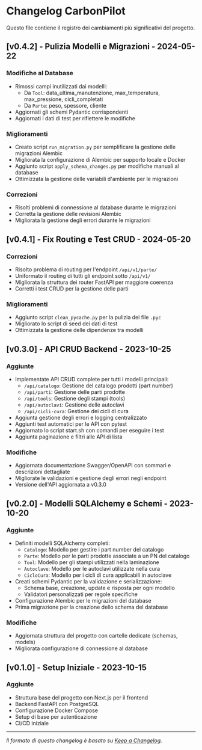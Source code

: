 # Changelog CarbonPilot

Questo file contiene il registro dei cambiamenti più significativi del progetto.

## [v0.4.2] - Pulizia Modelli e Migrazioni - 2024-05-22

### Modifiche al Database
- Rimossi campi inutilizzati dai modelli:
  - Da `Tool`: data_ultima_manutenzione, max_temperatura, max_pressione, cicli_completati
  - Da `Parte`: peso, spessore, cliente
- Aggiornati gli schemi Pydantic corrispondenti
- Aggiornati i dati di test per riflettere le modifiche

### Miglioramenti
- Creato script `run_migration.py` per semplificare la gestione delle migrazioni Alembic
- Migliorata la configurazione di Alembic per supporto locale e Docker
- Aggiunto script `apply_schema_changes.py` per modifiche manuali al database
- Ottimizzata la gestione delle variabili d'ambiente per le migrazioni

### Correzioni
- Risolti problemi di connessione al database durante le migrazioni
- Corretta la gestione delle revisioni Alembic
- Migliorata la gestione degli errori durante le migrazioni

## [v0.4.1] - Fix Routing e Test CRUD - 2024-05-20

### Correzioni
- Risolto problema di routing per l'endpoint `/api/v1/parte/`
- Uniformato il routing di tutti gli endpoint sotto `/api/v1/`
- Migliorata la struttura dei router FastAPI per maggiore coerenza
- Corretti i test CRUD per la gestione delle parti

### Miglioramenti
- Aggiunto script `clean_pycache.py` per la pulizia dei file `.pyc`
- Migliorato lo script di seed dei dati di test
- Ottimizzata la gestione delle dipendenze tra modelli

## [v0.3.0] - API CRUD Backend - 2023-10-25

### Aggiunte
- Implementate API CRUD complete per tutti i modelli principali:
  - `/api/catalogo`: Gestione del catalogo prodotti (part number)
  - `/api/parti`: Gestione delle parti prodotte
  - `/api/tools`: Gestione degli stampi (tools)
  - `/api/autoclavi`: Gestione delle autoclavi
  - `/api/cicli-cura`: Gestione dei cicli di cura
- Aggiunta gestione degli errori e logging centralizzato
- Aggiunti test automatici per le API con pytest
- Aggiornato lo script start.sh con comandi per eseguire i test
- Aggiunta paginazione e filtri alle API di lista

### Modifiche
- Aggiornata documentazione Swagger/OpenAPI con sommari e descrizioni dettagliate
- Migliorate le validazioni e gestione degli errori negli endpoint
- Versione dell'API aggiornata a v0.3.0

## [v0.2.0] - Modelli SQLAlchemy e Schemi - 2023-10-20

### Aggiunte
- Definiti modelli SQLAlchemy completi:
  - `Catalogo`: Modello per gestire i part number del catalogo
  - `Parte`: Modello per le parti prodotte associate a un PN del catalogo
  - `Tool`: Modello per gli stampi utilizzati nella laminazione
  - `Autoclave`: Modello per le autoclavi utilizzate nella cura
  - `CicloCura`: Modello per i cicli di cura applicabili in autoclave
- Creati schemi Pydantic per la validazione e serializzazione:
  - Schema base, creazione, update e risposta per ogni modello
  - Validatori personalizzati per regole specifiche
- Configurazione Alembic per le migrazioni del database
- Prima migrazione per la creazione dello schema del database

### Modifiche
- Aggiornata struttura del progetto con cartelle dedicate (schemas, models)
- Migliorata configurazione di connessione al database

## [v0.1.0] - Setup Iniziale - 2023-10-15

### Aggiunte
- Struttura base del progetto con Next.js per il frontend
- Backend FastAPI con PostgreSQL
- Configurazione Docker Compose
- Setup di base per autenticazione
- CI/CD iniziale

---

_Il formato di questo changelog è basato su [Keep a Changelog](https://keepachangelog.com/it/1.0.0/)._ 